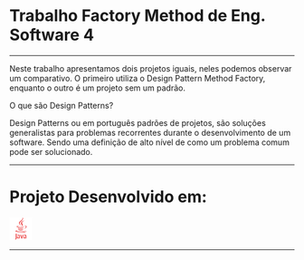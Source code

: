 # Trabalho Factory Method de Eng. Software 4

---------------------------------------------------------------------------------------------------------------------------------------------------------------------------------

Neste trabalho apresentamos dois projetos iguais, neles podemos observar um comparativo. O primeiro utiliza o Design Pattern Method Factory, enquanto o outro é um projeto sem um 
padrão.

O que são Design Patterns? 

Design Patterns ou em português padrões de projetos, são soluções generalistas para problemas recorrentes durante o desenvolvimento de um software. Sendo uma definição de alto nível de como um problema comum pode ser solucionado.

---------------------------------------------------------------------------------------------------------------------------------------------------------------------------------

# Projeto Desenvolvido em:

<img src="https://github.com/devicons/devicon/blob/master/icons/java/java-plain-wordmark.svg" alt="java" width="40" height="40"/>

---------------------------------------------------------------------------------------------------------------------------------------------------------------------------------

